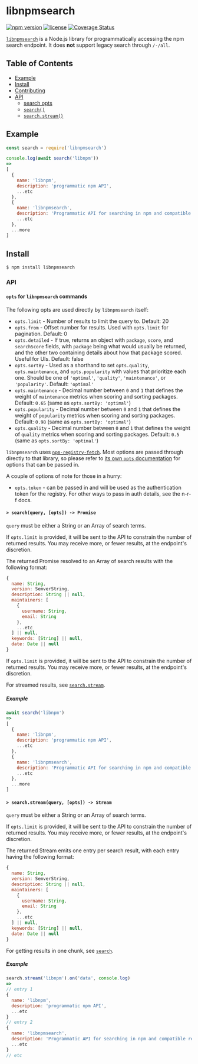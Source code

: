 # libnpmsearch

[![npm version](https://img.shields.io/npm/v/libnpmsearch.svg)](https://npm.im/libnpmsearch)
[![license](https://img.shields.io/npm/l/libnpmsearch.svg)](https://npm.im/libnpmsearch)
[![Coverage Status](https://coveralls.io/repos/github/npm/libnpmsearch/badge.svg?branch=latest)](https://coveralls.io/github/npm/libnpmsearch?branch=latest)

[`libnpmsearch`](https://github.com/npm/libnpmsearch) is a Node.js library for programmatically accessing the npm search
endpoint. It does **not** support legacy search through `/-/all`.

## Table of Contents

* [Example](#example)
* [Install](#install)
* [Contributing](#contributing)
* [API](#api)
    * [search opts](#opts)
    * [`search()`](#search)
    * [`search.stream()`](#search-stream)

## Example

```js
const search = require('libnpmsearch')

console.log(await search('libnpm'))
=>
[
  {
    name: 'libnpm',
    description: 'programmatic npm API',
    ...etc
  },
  {
    name: 'libnpmsearch',
    description: 'Programmatic API for searching in npm and compatible registries',
    ...etc
  },
  ...more
]
```

## Install

`$ npm install libnpmsearch`

### API

#### <a name="opts"></a> `opts` for `libnpmsearch` commands

The following opts are used directly by `libnpmsearch` itself:

* `opts.limit` - Number of results to limit the query to. Default: 20
* `opts.from` - Offset number for results. Used with `opts.limit` for pagination. Default: 0
* `opts.detailed` - If true, returns an object with `package`, `score`, and `searchScore` fields, with `package` being
  what would usually be returned, and the other two containing details about how that package scored. Useful for UIs.
  Default: false
* `opts.sortBy` - Used as a shorthand to set `opts.quality`, `opts.maintenance`, and `opts.popularity` with values that
  prioritize each one. Should be one of `'optimal'`, `'quality'`, `'maintenance'`, or `'popularity'`.
  Default: `'optimal'`
* `opts.maintenance` - Decimal number between `0` and `1` that defines the weight of `maintenance` metrics when scoring
  and sorting packages. Default: `0.65` (same as `opts.sortBy: 'optimal'`)
* `opts.popularity` - Decimal number between `0` and `1` that defines the weight of `popularity` metrics when scoring
  and sorting packages. Default: `0.98` (same as `opts.sortBy: 'optimal'`)
* `opts.quality` - Decimal number between `0` and `1` that defines the weight of `quality` metrics when scoring and
  sorting packages. Default: `0.5` (same as `opts.sortBy: 'optimal'`)

`libnpmsearch` uses [`npm-registry-fetch`](https://npm.im/npm-registry-fetch). Most options are passed through directly
to that library, so please refer to
[its own `opts`
documentation](https://www.npmjs.com/package/npm-registry-fetch#fetch-options)
for options that can be passed in.

A couple of options of note for those in a hurry:

* `opts.token` - can be passed in and will be used as the authentication token for the registry. For other ways to pass
  in auth details, see the n-r-f docs.

#### <a name="search"></a> `> search(query, [opts]) -> Promise`

`query` must be either a String or an Array of search terms.

If `opts.limit` is provided, it will be sent to the API to constrain the number of returned results. You may receive
more, or fewer results, at the endpoint's discretion.

The returned Promise resolved to an Array of search results with the following format:

```js
{
  name: String,
  version: SemverString,
  description: String || null,
  maintainers: [
    {
      username: String,
      email: String
    },
    ...etc
  ] || null,
  keywords: [String] || null,
  date: Date || null
}
```

If `opts.limit` is provided, it will be sent to the API to constrain the number of returned results. You may receive
more, or fewer results, at the endpoint's discretion.

For streamed results, see [`search.stream`](#search-stream).

##### Example

```javascript
await search('libnpm')
=>
[
  {
    name: 'libnpm',
    description: 'programmatic npm API',
    ...etc
  },
  {
    name: 'libnpmsearch',
    description: 'Programmatic API for searching in npm and compatible registries',
    ...etc
  },
  ...more
]
```

#### <a name="search-stream"></a> `> search.stream(query, [opts]) -> Stream`

`query` must be either a String or an Array of search terms.

If `opts.limit` is provided, it will be sent to the API to constrain the number of returned results. You may receive
more, or fewer results, at the endpoint's discretion.

The returned Stream emits one entry per search result, with each entry having the following format:

```js
{
  name: String,
  version: SemverString,
  description: String || null,
  maintainers: [
    {
      username: String,
      email: String
    },
    ...etc
  ] || null,
  keywords: [String] || null,
  date: Date || null
}
```

For getting results in one chunk, see [`search`](#search-stream).

##### Example

```javascript
search.stream('libnpm').on('data', console.log)
=>
// entry 1
{
  name: 'libnpm',
  description: 'programmatic npm API',
  ...etc
}
// entry 2
{
  name: 'libnpmsearch',
  description: 'Programmatic API for searching in npm and compatible registries',
  ...etc
}
// etc
```
